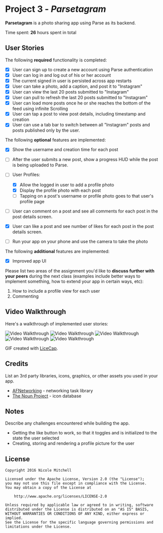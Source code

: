 # Project 3 - *Parsetagram*

**Parsetagram** is a photo sharing app using Parse as its backend.

Time spent: **26** hours spent in total

## User Stories

The following **required** functionality is completed:

- [X] User can sign up to create a new account using Parse authentication
- [X] User can log in and log out of his or her account
- [X] The current signed in user is persisted across app restarts
- [X] User can take a photo, add a caption, and post it to "Instagram"
- [X] User can view the last 20 posts submitted to "Instagram"
- [X] User can pull to refresh the last 20 posts submitted to "Instagram"
- [X] User can load more posts once he or she reaches the bottom of the feed using infinite Scrolling
- [X] User can tap a post to view post details, including timestamp and creation
- [X] User can use a tab bar to switch between all "Instagram" posts and posts published only by the user.

The following **optional** features are implemented:

- [X] Show the username and creation time for each post
- [ ] After the user submits a new post, show a progress HUD while the post is being uploaded to Parse.
- [ ] User Profiles:
   - [X] Allow the logged in user to add a profile photo
   - [X] Display the profile photo with each post
   - [ ] Tapping on a post's username or profile photo goes to that user's profile page
- [ ] User can comment on a post and see all comments for each post in the post details screen.
- [X] User can like a post and see number of likes for each post in the post details screen.
- [ ] Run your app on your phone and use the camera to take the photo


The following **additional** features are implemented:

- [X] Improved app UI

Please list two areas of the assignment you'd like to **discuss further with your peers** during the next class (examples include better ways to implement something, how to extend your app in certain ways, etc):

1. How to include a profile view for each user
2. Commenting

## Video Walkthrough

Here's a walkthrough of implemented user stories:

<img src='http://i.imgur.com/3Q9m3f0.gif' width='' alt='Video Walkthrough' />
<img src='http://i.imgur.com/j9nLzSV.gif' width='' alt='Video Walkthrough' />
<img src='http://i.imgur.com/xm3CUJn.gif' width='' alt='Video Walkthrough' />
<img src='http://i.imgur.com/IaWaAzw.gif' width='' alt='Video Walkthrough' />
<img src='http://i.imgur.com/N8QiaQO.gif' width='' alt='Video Walkthrough' />

GIF created with [LiceCap](http://www.cockos.com/licecap/).

## Credits

List an 3rd party libraries, icons, graphics, or other assets you used in your app.

- [AFNetworking](https://github.com/AFNetworking/AFNetworking) - networking task library
- [The Noun Project](http://www.thenounproject.org) - icon database


## Notes

Describe any challenges encountered while building the app.
 - Getting the like button to work, so that it toggles and is initialized to the state the user selected
 - Creating, storing and rendering a profile picture for the user

## License

    Copyright 2016 Nicole Mitchell

    Licensed under the Apache License, Version 2.0 (the "License");
    you may not use this file except in compliance with the License.
    You may obtain a copy of the License at

        http://www.apache.org/licenses/LICENSE-2.0

    Unless required by applicable law or agreed to in writing, software
    distributed under the License is distributed on an "AS IS" BASIS,
    WITHOUT WARRANTIES OR CONDITIONS OF ANY KIND, either express or implied.
    See the License for the specific language governing permissions and
    limitations under the License.
